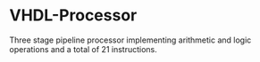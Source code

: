 # VHDL-Processor
Three stage pipeline processor implementing arithmetic and logic operations and a total of 21 instructions.
